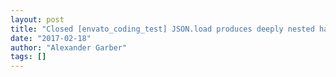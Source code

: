 ```yaml
---
layout: post
title: "Closed [envato_coding_test] JSON.load produces deeply nested hashes of coffee names and prices"
date: "2017-02-18"
author: "Alexander Garber"
tags: []
---
```


<br>